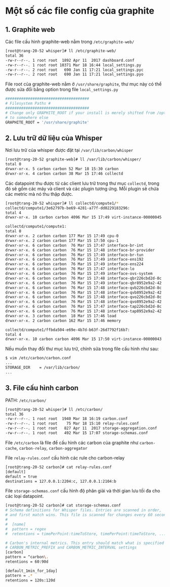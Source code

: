 # Một số các file config của graphite

## 1. Graphite web

Các file cấu hình graphite-web nằm trong `/etc/graphite-web/`

```sh
[root@trang-20-52 whisper]# ll /etc/graphite-web/
total 36
-rw-r--r--. 1 root root  1892 Apr 11  2017 dashboard.conf
-rw-r--r--. 1 root root 10371 Mar 18 16:44 local_settings.py
-rw-r--r--. 2 root root   690 Jan 11 17:21 local_settings.pyc
-rw-r--r--. 2 root root   690 Jan 11 17:21 local_settings.pyo
```

File root của graphite-web nằm ở `/usr/share/graphite`, thư mục này có thể được sửa đổi bằng option trong file `local_settings.py`

```sh
#####################################
# Filesystem Paths #
#####################################
# Change only GRAPHITE_ROOT if your install is merely shifted from /opt/graphite
# to somewhere else
GRAPHITE_ROOT = '/usr/share/graphite'
```

## 2. Lưu trữ dữ liệu của Whisper 

Nơi lưu trữ của whisper được đặt tại `/var/lib/carbon/whisper`

```sh
[root@trang-20-52 graphite-web]# ll /var/lib/carbon/whisper/
total 0
drwxr-xr-x. 5 carbon carbon 52 Mar 18 15:30 carbon
drwxr-xr-x. 4 carbon carbon 38 Mar 15 17:46 collectd
```

Các datapoint thu được từ các client lưu trữ trong thư mục `collectd`, trong đó sẽ gồm các máy và client và các plugin tương ứng. Mỗi plugin sẽ chứa các metric mà nó thu thập được.

```sh
[root@trang-20-52 whisper]# ll collectd/compute1/*
collectd/compute1/3e62797b-be69-4281-a77f-dd0229183296:
total 4
drwxr-xr-x. 10 carbon carbon 4096 Mar 15 17:49 virt-instance-00000045

collectd/compute1/compute1:
total 0
drwxr-xr-x. 2 carbon carbon 177 Mar 15 17:49 cpu-0
drwxr-xr-x. 2 carbon carbon 177 Mar 15 17:50 cpu-1
drwxr-xr-x. 6 carbon carbon  76 Mar 15 17:47 interface-br-int
drwxr-xr-x. 6 carbon carbon  76 Mar 15 17:48 interface-br-provider
drwxr-xr-x. 6 carbon carbon  76 Mar 15 17:49 interface-br-tun
drwxr-xr-x. 6 carbon carbon  76 Mar 15 17:49 interface-ens192
drwxr-xr-x. 6 carbon carbon  76 Mar 15 17:49 interface-ens224
drwxr-xr-x. 6 carbon carbon  76 Mar 15 17:47 interface-lo
drwxr-xr-x. 6 carbon carbon  76 Mar 15 17:49 interface-ovs-system
drwxr-xr-x. 6 carbon carbon  76 Mar 15 17:48 interface-qbr226cbd2d-8c
drwxr-xr-x. 6 carbon carbon  76 Mar 15 17:49 interface-qbr8952e9a2-42
drwxr-xr-x. 6 carbon carbon  76 Mar 15 17:48 interface-qvb226cbd2d-8c
drwxr-xr-x. 6 carbon carbon  76 Mar 15 17:48 interface-qvb8952e9a2-42
drwxr-xr-x. 6 carbon carbon  76 Mar 15 17:48 interface-qvo226cbd2d-8c
drwxr-xr-x. 6 carbon carbon  76 Mar 15 17:48 interface-qvo8952e9a2-42
drwxr-xr-x. 6 carbon carbon  76 Mar 15 17:47 interface-tap226cbd2d-8c
drwxr-xr-x. 6 carbon carbon  76 Mar 15 17:48 interface-tap8952e9a2-42
drwxr-xr-x. 3 carbon carbon  18 Mar 15 17:46 load
drwxr-xr-x. 2 carbon carbon 162 Mar 15 17:46 memory

collectd/compute1/ffbda504-e69e-4b7d-b63f-26d7792f16b7:
total 4
drwxr-xr-x. 10 carbon carbon 4096 Mar 15 17:50 virt-instance-00000043
```

Nếu muốn thay đổi thư mục lưu trữ, chỉnh sửa trong file cấu hình như sau:

```sh
$ vim /etc/carbon/carbon.conf
...
STORAGE_DIR    = /var/lib/carbon/
...
```

## 3. File cấu hình carbon 

PATH: `/etc/carbon/`

```sh
[root@trang-20-52 whisper]# ll /etc/carbon/
total 36
-rw-r--r--. 1 root root  1940 Mar 18 16:19 carbon.conf
-rw-r--r--. 1 root root    75 Mar 18 15:10 relay-rules.conf
-rw-r--r--. 1 root root   827 Apr 11  2017 storage-aggregation.conf
-rw-r--r--. 1 root root   492 Mar 15 17:07 storage-schemas.conf
```

File `/etc/carbon` là file để cấu hình các carbon của graphite như `carbon-cache`, `carbon-relay`, `carbon-aggregator`

File `relay-rules.conf` cấu hình các rule cho carbon-relay

```sh
[root@trang-20-52 carbon]# cat relay-rules.conf 
[default]
default = true
destinations = 127.0.0.1:2204:c, 127.0.0.1:2104:b
```

File `storage-schemas.conf` cấu hình độ phân giải và thời gian lưu tối đa cho các loại datapoint.

```sh
[root@trang-20-52 carbon]# cat storage-schemas.conf 
# Schema definitions for Whisper files. Entries are scanned in order,
# and first match wins. This file is scanned for changes every 60 seconds.
#
#  [name]
#  pattern = regex
#  retentions = timePerPoint:timeToStore, timePerPoint:timeToStore, ...

# Carbon's internal metrics. This entry should match what is specified in
# CARBON_METRIC_PREFIX and CARBON_METRIC_INTERVAL settings
[carbon]
pattern = ^carbon\.
retentions = 60:90d

[default_1min_for_1day]
pattern = .*
retentions = 120s:120d
```

